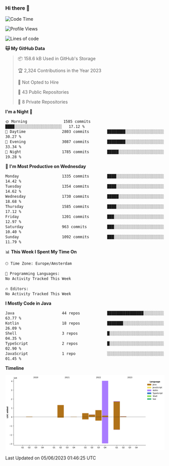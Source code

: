 ### Hi there 👋


<!--START_SECTION:waka-->
![Code Time](http://img.shields.io/badge/Code%20Time-3%2C235%20hrs%206%20mins-blue)

![Profile Views](http://img.shields.io/badge/Profile%20Views-4-blue)

![Lines of code](https://img.shields.io/badge/From%20Hello%20World%20I%27ve%20Written-8.6%20million%20lines%20of%20code-blue)

**🐱 My GitHub Data** 

> 📦 158.6 kB Used in GitHub's Storage 
 > 
> 🏆 2,324 Contributions in the Year 2023
 > 
> 🚫 Not Opted to Hire
 > 
> 📜 43 Public Repositories 
 > 
> 🔑 8 Private Repositories 
 > 
**I'm a Night 🦉** 

```text
🌞 Morning                1585 commits        ████░░░░░░░░░░░░░░░░░░░░░   17.12 % 
🌆 Daytime                2803 commits        ████████░░░░░░░░░░░░░░░░░   30.27 % 
🌃 Evening                3087 commits        ████████░░░░░░░░░░░░░░░░░   33.34 % 
🌙 Night                  1785 commits        █████░░░░░░░░░░░░░░░░░░░░   19.28 % 
```
📅 **I'm Most Productive on Wednesday** 

```text
Monday                   1335 commits        ████░░░░░░░░░░░░░░░░░░░░░   14.42 % 
Tuesday                  1354 commits        ████░░░░░░░░░░░░░░░░░░░░░   14.62 % 
Wednesday                1730 commits        █████░░░░░░░░░░░░░░░░░░░░   18.68 % 
Thursday                 1585 commits        ████░░░░░░░░░░░░░░░░░░░░░   17.12 % 
Friday                   1201 commits        ███░░░░░░░░░░░░░░░░░░░░░░   12.97 % 
Saturday                 963 commits         ███░░░░░░░░░░░░░░░░░░░░░░   10.40 % 
Sunday                   1092 commits        ███░░░░░░░░░░░░░░░░░░░░░░   11.79 % 
```


📊 **This Week I Spent My Time On** 

```text
🕑︎ Time Zone: Europe/Amsterdam

💬 Programming Languages: 
No Activity Tracked This Week

🔥 Editors: 
No Activity Tracked This Week
```

**I Mostly Code in Java** 

```text
Java                     44 repos            ████████████████░░░░░░░░░   63.77 % 
Kotlin                   18 repos            ███████░░░░░░░░░░░░░░░░░░   26.09 % 
Shell                    3 repos             █░░░░░░░░░░░░░░░░░░░░░░░░   04.35 % 
TypeScript               2 repos             █░░░░░░░░░░░░░░░░░░░░░░░░   02.90 % 
JavaScript               1 repo              ░░░░░░░░░░░░░░░░░░░░░░░░░   01.45 % 
```



**Timeline**

![Lines of Code chart](https://raw.githubusercontent.com/powercasgamer/powercasgamer/master/assets/bar_graph.png)


 Last Updated on 05/06/2023 01:46:25 UTC
<!--END_SECTION:waka-->

